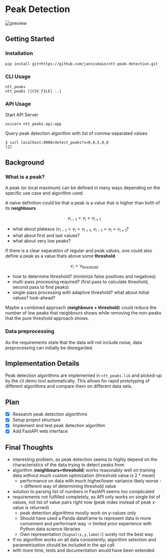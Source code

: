 # Peak Detection

![preview](https://github.com/jannismain/ntt-peak-detection/assets/14290527/9610a54c-1d23-46d7-9191-708fb654724e)


## Getting Started

### Installation

    pip install git+https://github.com/jannismain/ntt-peak-detection.git

### CLI Usage

    ntt_peaks
    ntt_peaks [[CSV_FILE] ..]

### API Usage

Start API Server

    uvicorn ntt_peaks.api:app

Query peak detection algorithm with list of comma-separated values

    $ curl localhost:8000/detect_peaks?v=0,0,5,0,0
    [2]

## Background

### What is a peak?

A peak (or local maximum) can be defined in many ways depending on the specific use case and algorithm used.

A naive definition could be that a peak is a value that is higher than both of its **neighbours**

$$ v_{i-1} < v_{i} > v_{i+1} $$

- what about plateaus ($v_{i-1} < v_{i} = v_{i+1}$, $v_{i-1} = v_{i} = v_{i+1}$?
- what about first and last values?
- what about very low peaks?

If there is a clear separation of regular and peak values, one could also define a peak as a value thats above some **threshold**

$$ v_{i} > v_{threshold} $$

- how to determine threshold? (minimize false positives and negatives)
- multi-pass processing required? (first pass to calculate threshold, second pass to find peaks)
- single-pass processing with adaptive threshold? what about initial values? look-ahead?

Maybe a combined approach (**neighbours + threshold**) could reduce the number of low peaks that neighbours shows while removing the non-peaks that the pure threshold approach shows.

### Data preprocessing

As the requirements state that the data will not include noise, data preprocessing can initially be disregarded.

## Implementation Details

Peak detection algorithms are implemented in `ntt_peaks.lib` and picked-up by the cli demo tool automatically. This allows for rapid prototyping of different algorithms and compare them on different data sets.

## Plan

- [x] Research peak detection algorithms
- [x] Setup project structure
- [x] Implement and test peak detection algorithm
- [x] Add FastAPI web interface

## Final Thoughts

- interesting problem, as peak detection seems to highly depend on the characteristics of the data trying to detect peaks from
- algorithm (**neighbours+threshold**) works reasonably well on training data without much custom optimization (threshold value is $2*mean$)
  - performance on data with much higher/lower variance likely worse -> different way of determining threshold value
- solution to parsing list of numbers in FastAPI seems too complicated
- requirements not fulfilled completely, as API only works on single list of values, not list of value pairs right now (peak index instead of peak x-value is returned)
  - peak detection algorithms mostly work on y-values only
  - Should have used a Panda dataframe to represent data in more convenient and performant way -> limited prior experience with Python data science libraries
  - Own representation (`Signal(x,y,label)`) surely not the best way
- if no algorithm works on all data consistently, algorithm selection and parametrization should be included in the api call
- with more time, tests and documentation would have been extended
